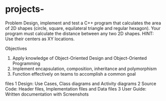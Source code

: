 # projects-


Problem
Design, implement and test a C++ program that calculates the area of 2D shapes (circle, square, equilateral triangle and regular hexagon). Your program must calculate the distance between any two 2D shapes. HINT: Use their centers as XY locations.


Objectives
1.	Apply knowledge of Object-Oriented Design and Object-Oriented Programming
2.	Implement encapsulation, composition, inheritance and polymorphism
3.	Function effectively on teams to accomplish a common goal


files
1	Design: Use Cases, Class diagrams and Activity diagrams
2	Source Code: Header files, Implementation files and Data files
3	User Guide: Written documentation with Screenshots
